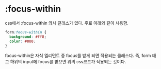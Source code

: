 # :focus-within

css에서 :focus-within 의사 클래스가 있다. 주로 아래와 같이 사용함.

```css
form:focus-within {
  background: #ff8;
  color: #000;
}
```

focus-within은 자식 엘리먼트 중 focus를 받게 되면 적용되는 클래스다. 즉, form 태그 하위의 input에 focus를 받으면 위의 css코드가 적용되는 것이다.

